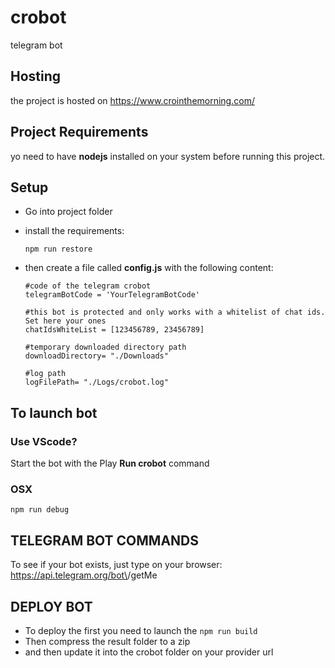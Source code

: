 # crobot
telegram bot

## Hosting
the project is hosted on 
https://www.crointhemorning.com/

## Project Requirements
yo need to have **nodejs** installed on your system before running this project.
   
## Setup
- Go into project folder

- install the requirements:

    ```npm run restore```
- then create a file called __config.js__ with the following content:
    ```
    #code of the telegram crobot
    telegramBotCode = 'YourTelegramBotCode'

    #this bot is protected and only works with a whitelist of chat ids. Set here your ones
    chatIdsWhiteList = [123456789, 23456789]

    #temporary downloaded directory path
    downloadDirectory= "./Downloads"

    #log path
    logFilePath= "./Logs/crobot.log"
    ```
## To launch bot 

### Use VScode?
Start the bot with the Play __Run crobot__ command

### OSX
```npm run debug```

## TELEGRAM BOT COMMANDS
To see if your bot exists, just type on your browser:
https://api.telegram.org/bot\<bot-token>\/getMe

## DEPLOY BOT
* To deploy the first you need to launch the ```npm run build```
* Then compress the result folder to a zip 
* and then update it into the crobot folder on your provider url